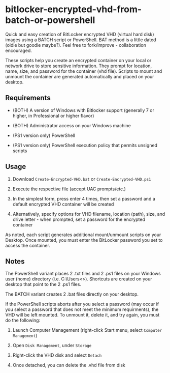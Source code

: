 # bitlocker-encrypted-vhd-from-batch-or-powershell
Quick and easy creation of BitLocker encrypted VHD (virtual hard disk) images using a BATCH script or PowerShell. BAT method is a little dated (oldie but goodie maybe?). Feel free to fork/improve - collaboration encouraged.

These scripts help you create an encrypted container on your local or network drive to store sensitive information. They prompt for location, name, size, and password for the container (vhd file). Scripts to mount and unmount the container are generated automatically and placed on your desktop.

## Requirements
- (BOTH) A version of Windows with Bitlocker support (generally 7 or higher, in Professional or higher flavor)

- (BOTH) Administrator access on your Windows machine

- (PS1 version only) PowerShell

- (PS1 version only) PowerShell execution policy that permits unsigned scripts

## Usage
1. Download `Create-Encrypted-VHD.bat` or `Create-Encrypted-VHD.ps1`

2. Execute the respective file (accept UAC prompts/etc.)

3. In the simplest form, press enter 4 times, then set a password and a default encrypted VHD container will be created

4. Alternatively, specify options for VHD filename, location (path), size, and drive letter - when prompted, set a password for the encrypted container


As noted, each script generates additional mount/unmount scripts on your Desktop. Once mounted, you must enter the BitLocker password you set to access the container.

## Notes
The PowerShell variant places 2 .txt files and 2 .ps1 files on your Windows user (home) directory (i.e. C:\Users\<<yourname>>). Shortcuts are created on your desktop that point to the 2 .ps1 files.

The BATCH variant creates 2 .bat files directly on your desktop.

If the PowerShell scripts aborts after you select a password (may occur if you select a password that does not meet the minimum requirments), the VHD will be left mounted. To unmount it, delete it, and try again, you must do the following:

1. Launch Computer Management (right-click Start menu, select `Computer Management`)

2. Open `Disk Management`, under `Storage`

3. Right-click the VHD disk and select `Detach`

4. Once detached, you can delete the .vhd file from disk
